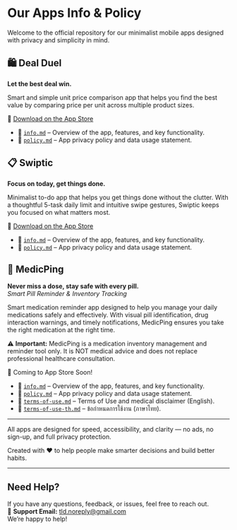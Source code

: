 # Our Apps Info & Policy

Welcome to the official repository for our minimalist mobile apps designed with privacy and simplicity in mind.

## 🛍️ Deal Duel
**Let the best deal win.**

Smart and simple unit price comparison app that helps you find the best value by comparing price per unit across multiple product sizes.

📱 [Download on the App Store](https://apps.apple.com/us/app/deal-duel/id6748555216)

- 📄 [`info.md`](deal-duel/info.md) – Overview of the app, features, and key functionality.
- 📄 [`policy.md`](deal-duel/policy.md) – App privacy policy and data usage statement.

## 📋 Swiptic
**Focus on today, get things done.**

Minimalist to-do app that helps you get things done without the clutter. With a thoughtful 5-task daily limit and intuitive swipe gestures, Swiptic keeps you focused on what matters most.

📱 [Download on the App Store](https://apps.apple.com/us/app/swiptic/id6748831449)

- 📄 [`info.md`](swiptic/info.md) – Overview of the app, features, and key functionality.
- 📄 [`policy.md`](swiptic/policy.md) – App privacy policy and data usage statement.

## 💊 MedicPing
**Never miss a dose, stay safe with every pill.**  
*Smart Pill Reminder & Inventory Tracking*

Smart medication reminder app designed to help you manage your daily medications safely and effectively. With visual pill identification, drug interaction warnings, and timely notifications, MedicPing ensures you take the right medication at the right time.

⚠️ **Important:** MedicPing is a medication inventory management and reminder tool only. It is NOT medical advice and does not replace professional healthcare consultation.

📱 Coming to App Store Soon!

- 📄 [`info.md`](medicping/info.md) – Overview of the app, features, and key functionality.
- 📄 [`policy.md`](medicping/policy.md) – App privacy policy and data usage statement.
- 📄 [`terms-of-use.md`](medicping/terms-of-use.md) – Terms of Use and medical disclaimer (English).
- 📄 [`terms-of-use-th.md`](medicping/terms-of-use-th.md) – ข้อกำหนดการใช้งาน (ภาษาไทย).

---

All apps are designed for speed, accessibility, and clarity — no ads, no sign-up, and full privacy protection.

Created with ❤️ to help people make smarter decisions and build better habits.

---

## Need Help?

If you have any questions, feedback, or issues, feel free to reach out.  
📩 **Support Email:** [tld.noreply@gmail.com](mailto:tld.noreply@gmail.com)  
We’re happy to help! 